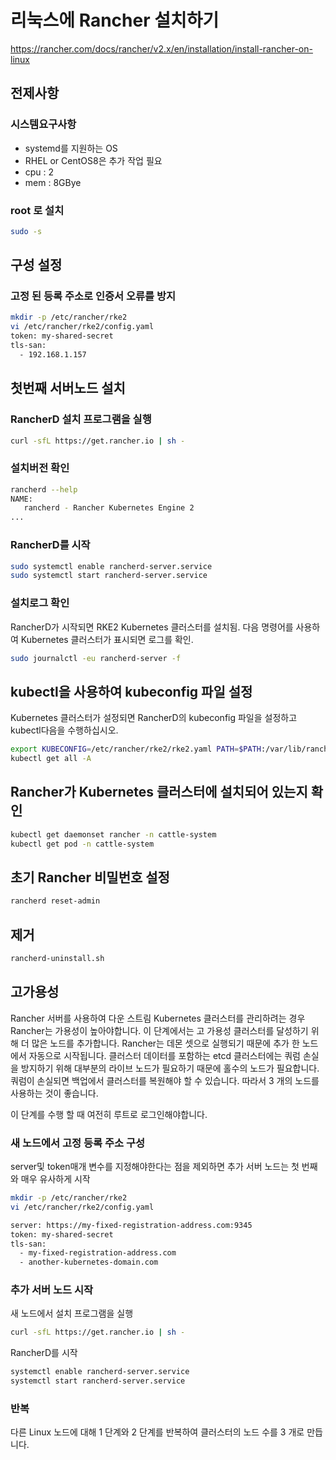 # 리눅스에 Rancher 설치하기
https://rancher.com/docs/rancher/v2.x/en/installation/install-rancher-on-linux

## 전제사항
### 시스템요구사항
- systemd를 지원하는 OS
- RHEL or CentOS8은 추가 작업 필요
- cpu : 2
- mem : 8GBye

### root 로 설치
```bash
sudo -s
```

## 구성 설정
### 고정 된 등록 주소로 인증서 오류를 방지
```bash
mkdir -p /etc/rancher/rke2
vi /etc/rancher/rke2/config.yaml
token: my-shared-secret
tls-san:
  - 192.168.1.157
```

## 첫번째 서버노드 설치
### RancherD 설치 프로그램을 실행
```bash
curl -sfL https://get.rancher.io | sh -
```

### 설치버전 확인
```bash
rancherd --help
NAME:
   rancherd - Rancher Kubernetes Engine 2
...
```

### RancherD를 시작
```bash
sudo systemctl enable rancherd-server.service
sudo systemctl start rancherd-server.service
```

### 설치로그 확인
RancherD가 시작되면 RKE2 Kubernetes 클러스터를 설치됨.
다음 명령어를 사용하여 Kubernetes 클러스터가 표시되면 로그를 확인.
```bash
sudo journalctl -eu rancherd-server -f
```

## kubectl을 사용하여 kubeconfig 파일 설정
Kubernetes 클러스터가 설정되면 RancherD의 kubeconfig 파일을 설정하고 kubectl다음을 수행하십시오.
```bash
export KUBECONFIG=/etc/rancher/rke2/rke2.yaml PATH=$PATH:/var/lib/rancher/rke2/bin
kubectl get all -A
```

## Rancher가 Kubernetes 클러스터에 설치되어 있는지 확인
```bash
kubectl get daemonset rancher -n cattle-system
kubectl get pod -n cattle-system
```

## 초기 Rancher 비밀번호 설정
```bash
rancherd reset-admin
```

## 제거
```bash
rancherd-uninstall.sh
```

## 고가용성
Rancher 서버를 사용하여 다운 스트림 Kubernetes 클러스터를 관리하려는 경우 Rancher는 가용성이 높아야합니다.
이 단계에서는 고 가용성 클러스터를 달성하기 위해 더 많은 노드를 추가합니다.
Rancher는 데몬 셋으로 실행되기 때문에 추가 한 노드에서 자동으로 시작됩니다.
클러스터 데이터를 포함하는 etcd 클러스터에는 쿼럼 손실을 방지하기 위해 대부분의 라이브 노드가 필요하기 때문에 홀수의 노드가 필요합니다.
쿼럼이 손실되면 백업에서 클러스터를 복원해야 할 수 있습니다. 따라서 3 개의 노드를 사용하는 것이 좋습니다.

이 단계를 수행 할 때 여전히 루트로 로그인해야합니다.

### 새 노드에서 고정 등록 주소 구성
server및 token매개 변수를 지정해야한다는 점을 제외하면 추가 서버 노드는 첫 번째와 매우 유사하게 시작
```bash
mkdir -p /etc/rancher/rke2
vi /etc/rancher/rke2/config.yaml

server: https://my-fixed-registration-address.com:9345
token: my-shared-secret
tls-san:
  - my-fixed-registration-address.com
  - another-kubernetes-domain.com
```

### 추가 서버 노드 시작
새 노드에서 설치 프로그램을 실행
```bash
curl -sfL https://get.rancher.io | sh -
```

RancherD를 시작
```bash
systemctl enable rancherd-server.service
systemctl start rancherd-server.service
```

### 반복
다른 Linux 노드에 대해 1 단계와 2 단계를 반복하여 클러스터의 노드 수를 3 개로 만듭니다.
